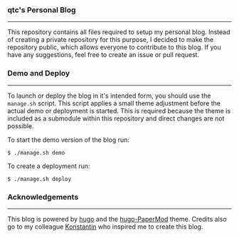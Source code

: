 ### qtc's Personal Blog

----

This repository contains all files required to setup my personal blog. Instead of
creating a private repository for this purpose, I decided to make the repository
public, which allows everyone to contribute to this blog. If you have any suggestions,
feel free to create an issue or pull request.


### Demo and Deploy

----

To launch or deploy the blog in it's intended form, you should use the ``manage.sh`` script.
This script applies a small theme adjustment before the actual demo or deployment is started.
This is required because the theme is included as a submodule within this repository and
direct changes are not possible.

To start the demo version of the blog run:

```console
$ ./manage.sh demo
```

To create a deployment run:

```console
$ ./manage.sh deploy
```


### Acknowledgements

----

This blog is powered by [hugo](https://github.com/gohugoio/hugo) and the [hugo-PaperMod](
https://github.com/adityatelange/hugo-PaperMod) theme. Credits also go to my colleague
[Konstantin](https://twitter.com/kwnypwny) who inspired me to create this blog.
